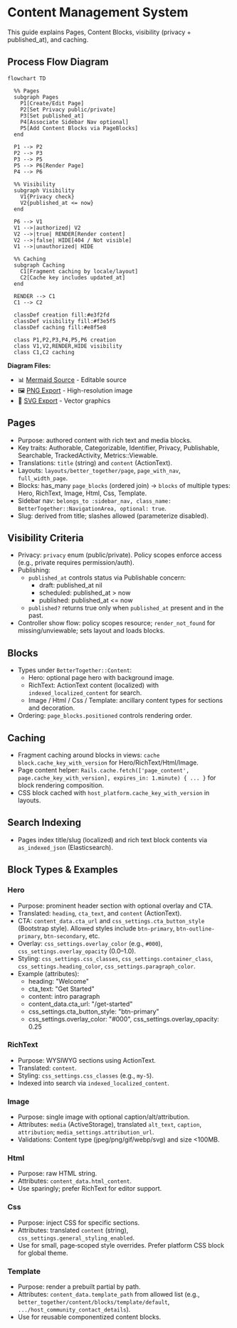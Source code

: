 # Content Management System

This guide explains Pages, Content Blocks, visibility (privacy + published_at), and caching.

## Process Flow Diagram

```mermaid
flowchart TD

  %% Pages
  subgraph Pages
    P1[Create/Edit Page]
    P2[Set Privacy public/private]
    P3[Set published_at]
    P4[Associate Sidebar Nav optional]
    P5[Add Content Blocks via PageBlocks]
  end

  P1 --> P2
  P2 --> P3
  P3 --> P5
  P5 --> P6[Render Page]
  P4 --> P6

  %% Visibility
  subgraph Visibility
    V1{Privacy check}
    V2{published_at <= now}
  end

  P6 --> V1
  V1 -->|authorized| V2
  V2 -->|true| RENDER[Render content]
  V2 -->|false| HIDE[404 / Not visible]
  V1 -->|unauthorized| HIDE

  %% Caching
  subgraph Caching
    C1[Fragment caching by locale/layout]
    C2[Cache key includes updated_at]
  end

  RENDER --> C1
  C1 --> C2

  classDef creation fill:#e3f2fd
  classDef visibility fill:#f3e5f5
  classDef caching fill:#e8f5e8

  class P1,P2,P3,P4,P5,P6 creation
  class V1,V2,RENDER,HIDE visibility
  class C1,C2 caching
```

**Diagram Files:**
- 📊 [Mermaid Source](../../diagrams/source/content_flow.mmd) - Editable source
- 🖼️ [PNG Export](../../diagrams/exports/png/content_flow.png) - High-resolution image
- 🎯 [SVG Export](../../diagrams/exports/svg/content_flow.svg) - Vector graphics

## Pages
- Purpose: authored content with rich text and media blocks.
- Key traits: Authorable, Categorizable, Identifier, Privacy, Publishable, Searchable, TrackedActivity, Metrics::Viewable.
- Translations: `title` (string) and `content` (ActionText).
- Layouts: `layouts/better_together/page`, `page_with_nav`, `full_width_page`.
- Blocks: has_many `page_blocks` (ordered join) → `blocks` of multiple types: Hero, RichText, Image, Html, Css, Template.
- Sidebar nav: `belongs_to :sidebar_nav, class_name: BetterTogether::NavigationArea, optional: true`.
- Slug: derived from title; slashes allowed (parameterize disabled).

## Visibility Criteria
- Privacy: `privacy` enum (public/private). Policy scopes enforce access (e.g., private requires permission/auth).
- Publishing:
  - `published_at` controls status via Publishable concern:
    - draft: published_at nil
    - scheduled: published_at > now
    - published: published_at <= now
  - `published?` returns true only when `published_at` present and in the past.
- Controller show flow: policy scopes resource; `render_not_found` for missing/unviewable; sets layout and loads blocks.

## Blocks
- Types under `BetterTogether::Content`:
  - Hero: optional page hero with background image.
  - RichText: ActionText content (localized) with `indexed_localized_content` for search.
  - Image / Html / Css / Template: ancillary content types for sections and decoration.
- Ordering: `page_blocks.positioned` controls rendering order.

## Caching
- Fragment caching around blocks in views: `cache block.cache_key_with_version` for Hero/RichText/Html/Image.
- Page content helper: `Rails.cache.fetch(['page_content', page.cache_key_with_version], expires_in: 1.minute) { ... }` for block rendering composition.
- CSS block cached with `host_platform.cache_key_with_version` in layouts.

## Search Indexing
- Pages index title/slug (localized) and rich text block contents via `as_indexed_json` (Elasticsearch).

## Block Types & Examples

### Hero
- Purpose: prominent header section with optional overlay and CTA.
- Translated: `heading`, `cta_text`, and `content` (ActionText).
- CTA: `content_data.cta_url` and `css_settings.cta_button_style` (Bootstrap style). Allowed styles include `btn-primary`, `btn-outline-primary`, `btn-secondary`, etc.
- Overlay: `css_settings.overlay_color` (e.g., `#000`), `css_settings.overlay_opacity` (0.0–1.0).
- Styling: `css_settings.css_classes`, `css_settings.container_class`, `css_settings.heading_color`, `css_settings.paragraph_color`.
- Example (attributes):
  - heading: "Welcome"
  - cta_text: "Get Started"
  - content: intro paragraph
  - content_data.cta_url: "/get-started"
  - css_settings.cta_button_style: "btn-primary"
  - css_settings.overlay_color: "#000", css_settings.overlay_opacity: 0.25

### RichText
- Purpose: WYSIWYG sections using ActionText.
- Translated: `content`.
- Styling: `css_settings.css_classes` (e.g., `my-5`).
- Indexed into search via `indexed_localized_content`.

### Image
- Purpose: single image with optional caption/alt/attribution.
- Attributes: `media` (ActiveStorage), translated `alt_text`, `caption`, `attribution`; `media_settings.attribution_url`.
- Validations: Content type (jpeg/png/gif/webp/svg) and size <100MB.

### Html
- Purpose: raw HTML string.
- Attributes: `content_data.html_content`.
- Use sparingly; prefer RichText for editor support.

### Css
- Purpose: inject CSS for specific sections.
- Attributes: translated `content` (string), `css_settings.general_styling_enabled`.
- Use for small, page‑scoped style overrides. Prefer platform CSS block for global theme.

### Template
- Purpose: render a prebuilt partial by path.
- Attributes: `content_data.template_path` from allowed list (e.g., `better_together/content/blocks/template/default`, `.../host_community_contact_details`).
- Use for reusable componentized content blocks.
